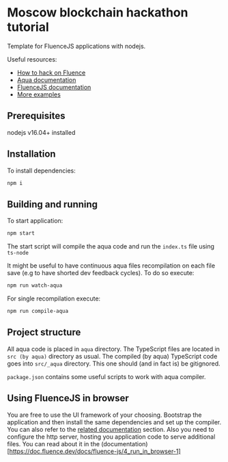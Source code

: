 # Moscow blockchain hackathon tutorial

Template for FluenceJS applications with nodejs.

Useful resources:

-   [How to hack on Fluence](https://www.notion.so/fluencenetwork/Hacking-On-Fluence-Primer-28a87754397048e1bec72e3bfc91fd9b)
-   [Aqua documentation](https://doc.fluence.dev/aqua-book/)
-   [FluenceJS documentation](https://doc.fluence.dev/docs/fluence-js)
-   [More examples](https://github.com/fluencelabs/examples)

## Prerequisites

nodejs v16.04+ installed

## Installation

To install dependencies:

```bash
npm i
```

## Building and running

To start application:

```bash
npm start
```

The start script will compile the aqua code and run the `index.ts` file using `ts-node`

It might be useful to have continuous aqua files recompilation on each file save (e.g to have shorted dev feedback cycles). To do so execute:

```bash
npm run watch-aqua
```

For single recompilation execute:

```bash
npm run compile-aqua
```

## Project structure

All aqua code is placed in `aqua` directory. The TypeScript files are located in `src (by aqua)` directory as usual. The compiled (by aqua) TypeScript code goes into `src/_aqua` directory. This one should (and in fact is) be gitignored.

`package.json` contains some useful scripts to work with aqua compiler.

## Using FluenceJS in browser

You are free to use the UI framework of your choosing. Bootstrap the application and then install the same dependencies and set up the compiler. You can also refer to the [related documentation](https://doc.fluence.dev/docs/fluence-js/2_basics) section. Also you need to configure the http server, hosting you application code to serve additional files. You can read about it in the (documentation)[https://doc.fluence.dev/docs/fluence-js/4_run_in_browser-1]
